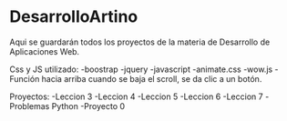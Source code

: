 # DesarrolloArtino
Aqui se guardarán todos los proyectos de la materia de Desarrollo de Aplicaciones Web.

Css y JS utilizado:
  -boostrap
  -jquery
  -javascript
  -animate.css
  -wow.js
  -Función hacia arriba cuando se baja el scroll, se da clic a un botón.

 Proyectos:
  -Leccion 3
  -Leccion 4
  -Leccion 5
  -Leccion 6
  -Leccion 7
  -Problemas Python
  -Proyecto 0
